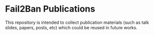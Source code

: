 # Fail2Ban Publications

This repository is intended to collect publication materials (such as talk slides, papers, posts, etc) which could be reused in future works.
